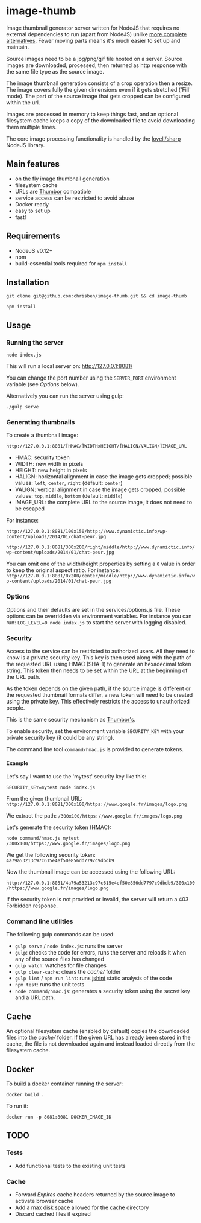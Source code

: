 # image-thumb

Image thumbnail generator server written for NodeJS that requires no external
dependencies to run (apart from NodeJS) unlike
[more complete](https://github.com/thumbor/thumbor/wiki/Requirements)
[alternatives](https://github.com/ssaw/openross#requirements).
Fewer moving parts means it's much easier to set up and maintain.

Source images need to be a jpg/png/gif file hosted on a server. Source
images are downloaded, processed, then returned as http response with the same
file type as the source image.

The image thumbnail generation consists of a crop operation then a resize.
The image covers fully the given dimensions even if it gets stretched ('Fill' mode).
The part of the source image that gets cropped can be configured within the url.

Images are processed in memory to keep things fast, and an optional filesystem
cache keeps a copy of the downloaded file to avoid downloading them multiple
times.

The core image processing functionality is handled by the
[lovell/sharp](https://github.com/lovell/sharp) NodeJS library.

## Main features

- on the fly image thumbnail generation
- filesystem cache
- URLs are [Thumbor](https://github.com/thumbor/thumbor) compatible
- service access can be restricted to avoid abuse
- Docker ready
- easy to set up
- fast!

## Requirements

- NodeJS v0.12+
- npm
- build-essential tools required for `npm install`

## Installation


```
git clone git@github.com:chrisben/image-thumb.git && cd image-thumb
```

```
npm install
```

## Usage

### Running the server

```
node index.js
```

This will run a local server on: http://127.0.0.1:8081/

You can change the port number using the `SERVER_PORT` environment variable
(see _Options_ below).

Alternatively you can run the server using gulp:

```
./gulp serve
```

### Generating thumbnails

To create a thumbnail image:

`http://127.0.0.1:8081/[HMAC/]WIDTHxHEIGHT/[HALIGN/VALIGN/]IMAGE_URL`

- HMAC: security token
- WIDTH: new width in pixels
- HEIGHT: new height in pixels
- HALIGN: horizontal alignment in case the image gets cropped; possible values:
`left`, `center`, `right` (default: `center`)
- VALIGN: vertical alignment in case the image gets cropped; possible values:
`top`, `middle`, `bottom` (default: `middle`)
- IMAGE_URL: the complete URL to the source image, it does not need to be escaped

For instance:

`http://127.0.0.1:8081/100x150/http://www.dynamictic.info/wp-content/uploads/2014/01/chat-peur.jpg`

`http://127.0.0.1:8081/300x200/right/middle/http://www.dynamictic.info/wp-content/uploads/2014/01/chat-peur.jpg`

You can omit one of the width/height properties by setting a `0` value in order
to keep the original aspect ratio. For instance:
`http://127.0.0.1:8081/0x200/center/middle/http://www.dynamictic.info/wp-content/uploads/2014/01/chat-peur.jpg`

### Options

Options and their defaults are set in the services/options.js file.
These options can be overridden via environment variables.
For instance you can run: `LOG_LEVEL=0 node index.js` to start the server
with logging disabled.

### Security

Access to the service can be restricted to authorized users. All they need to
know is a private security key. This key is then used along with the path of the
requested URL using HMAC (SHA-1) to generate an hexadecimal token string. This
token then needs to be set within the URL at the beginning of the URL path.

As the token depends on the given path, if the source image is different or the
requested thumbnail formats differ, a new token will need to be created using the
private key. This effectively restricts the access to unauthorized people.

This is the same security mechanism as
[Thumbor's](https://github.com/thumbor/thumbor/wiki/Security#stopping-tampering).

To enable security, set the environment variable `SECURITY_KEY` with your private
security key (it could be any string).

The command line tool `command/hmac.js` is provided to generate tokens.

#### Example

Let's say I want to use the 'mytest' security key like this:

```
SECURITY_KEY=mytest node index.js
```

From the given thumbnail URL: `http://127.0.0.1:8081/300x100/https://www.google.fr/images/logo.png`

We extract the path: `/300x100/https://www.google.fr/images/logo.png`

Let's generate the security token (HMAC):

```
node command/hmac.js mytest /300x100/https://www.google.fr/images/logo.png
```

We get the following security token: `4a79a53213c97c615e4ef50e856dd7797c9dbdb9`

Now the thumbnail image can be accessed using the following URL:

`http://127.0.0.1:8081/4a79a53213c97c615e4ef50e856dd7797c9dbdb9/300x100/https://www.google.fr/images/logo.png`

If the security token is not provided or invalid, the server will return a 403
Forbidden response.

### Command line utilities

The following gulp commands can be used:
- `gulp serve` / `node index.js`: runs the server
- `gulp`: checks the code for errors, runs the server and reloads it when any of
 the source files has changed
- `gulp watch`: watches for file changes
- `gulp clear-cache`: clears the _cache/_ folder
- `gulp lint` / `npm run lint`: runs [jshint](http://jshint.com/) static analysis of the code
- `npm test`: runs the unit tests
- `node command/hmac.js`: generates a security token using the secret key and a
URL path.

## Cache

An optional filesystem cache (enabled by default) copies the downloaded files into
the _cache/_ folder. If the given URL has already been stored in the cache, the file
is not downloaded again and instead loaded directly from the filesystem cache.

## Docker

To build a docker container running the server:

```
docker build .
```

To run it:

```
docker run -p 8081:8081 DOCKER_IMAGE_ID
```

## TODO

### Tests
- Add functional tests to the existing unit tests

### Cache
- Forward _Expires_ cache headers returned by the source image to activate browser cache
- Add a max disk space allowed for the cache directory
- Discard cached files if expired
